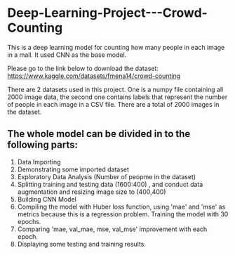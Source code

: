 # Deep-Learning-Project---Crowd-Counting

This is a deep learning model for counting how many people in each image in a mall. It used CNN as the base model.

Please go to the link below to download the dataset:
https://www.kaggle.com/datasets/fmena14/crowd-counting

There are 2 datasets used in this project. One is a numpy file containing all 2000 image data, the second one contains labels that represent the number of people in each image in a CSV file.
There are a total of 2000 images in the dataset.

## The whole model can be divided in to the following parts:

1. Data Importing
2. Demonstrating some imported dataset
3. Exploratory Data Analysis (Number of peopme in the dataset)
4. Splitting training and testing data (1600:400) , and conduct data augmentation and resizing image size to (400,400)
5. Building CNN Model
6. Compiling the model with Huber loss function, using 'mae' and 'mse' as metrics because this is a regression problem. Training the model with 30 epochs.
7. Comparing 'mae, val_mae, mse, val_mse' improvement with each epoch.
8. Displaying some testing and training results.
